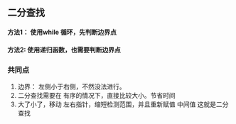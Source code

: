## 二分查找
#### 方法1： 使用while 循环，先判断边界点
#### 方法2: 使用递归函数，也需要判断边界点

### 共同点
1. 边界： 左侧小于右侧，不然没法进行。
2. 二分查找需要在 有序的情况下，直接比较大小。节省时间
3. 大了小了，移动 左右指针，缩短检测范围，并且重新赋值 中间值 这就是二分查找